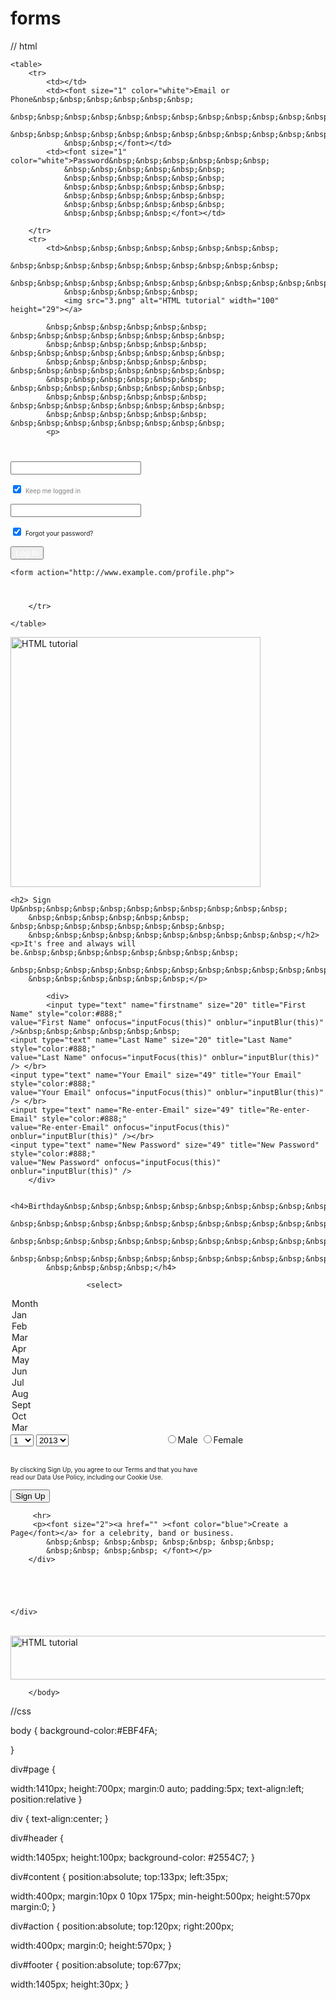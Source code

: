 forms
=====


// html 

<!DOCTYPE HTML PUBLIC "-//W3C//DTD HTML 4.01 Transitional//EN"
"http://www.w3.org/TR/html4/loose.dtd">
<html xmlns="http://www.w3.org/1999/xhtml">
	<head>
		<link rel="stylesheet" type="text/css" href="mystyle.css">
		<title>Facebook Form</title>
		<style type="text/css">
<!--
A{text-decoration:none}
-->
</style>
	</head>
	<body>
	          
	    
<div id="page">
	
	
	
	
	
 <div id="header">
 	
 	<table>
		<tr>
			<td></td>
			<td><font size="1" color="white">Email or Phone&nbsp;&nbsp;&nbsp;&nbsp;&nbsp;&nbsp;
				&nbsp;&nbsp;&nbsp;&nbsp;&nbsp;&nbsp;&nbsp;&nbsp;&nbsp;&nbsp;&nbsp;&nbsp;
				&nbsp;&nbsp;&nbsp;&nbsp;&nbsp;&nbsp;&nbsp;&nbsp;&nbsp;&nbsp;&nbsp;&nbsp;
				&nbsp;&nbsp;</font></td>
			<td><font size="1" color="white">Password&nbsp;&nbsp;&nbsp;&nbsp;&nbsp;&nbsp;
				&nbsp;&nbsp;&nbsp;&nbsp;&nbsp;&nbsp;
				&nbsp;&nbsp;&nbsp;&nbsp;&nbsp;&nbsp;
				&nbsp;&nbsp;&nbsp;&nbsp;&nbsp;&nbsp;
				&nbsp;&nbsp;&nbsp;&nbsp;&nbsp;&nbsp;
				&nbsp;&nbsp;&nbsp;&nbsp;&nbsp;&nbsp;
				&nbsp;&nbsp;&nbsp;&nbsp;</font></td>
			
		</tr>
		<tr>
			<td>&nbsp;&nbsp;&nbsp;&nbsp;&nbsp;&nbsp;&nbsp;&nbsp;
				&nbsp;&nbsp;&nbsp;&nbsp;&nbsp;&nbsp;&nbsp;&nbsp;&nbsp;&nbsp;
				&nbsp;&nbsp;&nbsp;&nbsp;&nbsp;&nbsp;&nbsp;&nbsp;&nbsp;&nbsp;&nbsp;&nbsp;
				&nbsp;&nbsp;&nbsp;&nbsp;&nbsp;
				<img src="3.png" alt="HTML tutorial" width="100" height="29"></a>
			
			&nbsp;&nbsp;&nbsp;&nbsp;&nbsp;&nbsp; &nbsp;&nbsp;&nbsp;&nbsp;&nbsp;&nbsp;&nbsp;&nbsp;	
			&nbsp;&nbsp;&nbsp;&nbsp;&nbsp;&nbsp; &nbsp;&nbsp;&nbsp;&nbsp;&nbsp;&nbsp;&nbsp;&nbsp;
			&nbsp;&nbsp;&nbsp;&nbsp;&nbsp;&nbsp; &nbsp;&nbsp;&nbsp;&nbsp;&nbsp;&nbsp;&nbsp;&nbsp;
			&nbsp;&nbsp;&nbsp;&nbsp;&nbsp;&nbsp; &nbsp;&nbsp;&nbsp;&nbsp;&nbsp;&nbsp;&nbsp;&nbsp;
			&nbsp;&nbsp;&nbsp;&nbsp;&nbsp;&nbsp; &nbsp;&nbsp;&nbsp;&nbsp;&nbsp;&nbsp;&nbsp;&nbsp;
			&nbsp;&nbsp;&nbsp;&nbsp;&nbsp;&nbsp; &nbsp;&nbsp;&nbsp;&nbsp;&nbsp;&nbsp;&nbsp;&nbsp;
			<p>
 <font size="1">&nbsp;&nbsp;&nbsp;&nbsp;&nbsp;&nbsp;</font>

</p></td>
			<td><form action="http://www.example.com/login.php">

<input type="text" name="username" size="23"
maxlength="30" />

</form>


<form action="http://www.example.com/profile.php">
<p>
<input type="checkbox" name="service"
value="itunes" checked="checked" /> <font size="1" color="gray">Keep me logged in
	&nbsp;&nbsp;&nbsp;&nbsp;&nbsp;&nbsp;
	&nbsp;&nbsp;&nbsp;&nbsp;&nbsp;&nbsp;
	&nbsp;&nbsp;&nbsp;&nbsp;&nbsp;&nbsp;</font>

</p></td>
			<td><form action="http://www.example.com/login.php">

<input type="text" name="username" size="23"
maxlength="30" />

</form>

<form action="http://www.example.com/profile.php">
<p>
<input type="checkbox" name="service"
value="itunes" checked="checked" />  <font size="1" color="gray"><a href="" >Forgot your password?</a> 
	&nbsp;&nbsp;&nbsp;&nbsp;&nbsp;&nbsp;
	&nbsp;&nbsp;&nbsp;&nbsp;&nbsp;&nbsp;
	&nbsp;&nbsp;&nbsp;&nbsp;&nbsp;&nbsp;</font>

</p>

</td>

 <td><button type="button" onclick="alert('Hello world!')"><font color="white">Log In</font> </button>
 	
 	
 	<form action="http://www.example.com/profile.php">
<p>
<font size="1">&nbsp;&nbsp;&nbsp;&nbsp;&nbsp;&nbsp;</font>

</p>
 </td>
			
		</tr>
		
	</table>
 	
 	
 </div>

 <div id="content">

<img src="1.png" alt="HTML tutorial" width="400" height="400"></a>

 </div>
 
 
 
 <div id="action">
 	
 	
 	<h2> Sign Up&nbsp;&nbsp;&nbsp;&nbsp;&nbsp;&nbsp;&nbsp;&nbsp;&nbsp;&nbsp;
 		&nbsp;&nbsp;&nbsp;&nbsp;&nbsp;&nbsp; &nbsp;&nbsp;&nbsp;&nbsp;&nbsp;&nbsp;&nbsp;&nbsp;
 		&nbsp;&nbsp;&nbsp;&nbsp;&nbsp;&nbsp;&nbsp;&nbsp;&nbsp;&nbsp;</h2>
 	<p>It's free and always will be.&nbsp;&nbsp;&nbsp;&nbsp;&nbsp;&nbsp;&nbsp;&nbsp;
 		&nbsp;&nbsp;&nbsp;&nbsp;&nbsp;&nbsp;&nbsp;&nbsp;&nbsp;&nbsp;&nbsp;&nbsp;&nbsp;&nbsp;
 		&nbsp;&nbsp;&nbsp;&nbsp;&nbsp;&nbsp;</p>
 		
 			<div>
			<input type="text" name="firstname" size="20" title="First Name" style="color:#888;" 
    value="First Name" onfocus="inputFocus(this)" onblur="inputBlur(this)" />&nbsp;&nbsp;&nbsp;&nbsp;&nbsp;&nbsp;
    <input type="text" name="Last Name" size="20" title="Last Name" style="color:#888;" 
    value="Last Name" onfocus="inputFocus(this)" onblur="inputBlur(this)" /> </br>
    <input type="text" name="Your Email" size="49" title="Your Email" style="color:#888;" 
    value="Your Email" onfocus="inputFocus(this)" onblur="inputBlur(this)" /> </br>
    <input type="text" name="Re-enter-Email" size="49" title="Re-enter-Email" style="color:#888;" 
    value="Re-enter-Email" onfocus="inputFocus(this)" onblur="inputBlur(this)" /></br>
    <input type="text" name="New Password" size="49" title="New Password" style="color:#888;" 
    value="New Password" onfocus="inputFocus(this)" onblur="inputBlur(this)" />
		</div>
		
		<h4>Birthday&nbsp;&nbsp;&nbsp;&nbsp;&nbsp;&nbsp;&nbsp;&nbsp;&nbsp;&nbsp;&nbsp;&nbsp;
			&nbsp;&nbsp;&nbsp;&nbsp;&nbsp;&nbsp;&nbsp;&nbsp;&nbsp;&nbsp;&nbsp;&nbsp;
			&nbsp;&nbsp;&nbsp;&nbsp;&nbsp;&nbsp;&nbsp;&nbsp;&nbsp;&nbsp;&nbsp;&nbsp;
			&nbsp;&nbsp;&nbsp;&nbsp;&nbsp;&nbsp;&nbsp;&nbsp;&nbsp;&nbsp;&nbsp;&nbsp;&nbsp;&nbsp;&nbsp;&nbsp;
			&nbsp;&nbsp;&nbsp;&nbsp;</h4>
			
					 <select>
  <option value="Month">Month</option>
  <option value="Jan">Jan</option>
  <option value="Feb">Feb</option>
  <option value="Mar">Mar</option>
  <option value="Apr">Apr</option>
  <option value="May">May</option>
  <option value="Jun">Jun</option>
  <option value="Jul">Jul</option>
  <option value="Aug">Aug</option>
  <option value="Sept">Sept</option>
  <option value="Oct">Oct</option>
  <option value="Nov">Mar</option>
</select>




<select>
  <option value="1">1</option>
  <option value="2">2</option>
  <option value="3">3</option>
  <option value="4">4</option>
    <option value="5">5</option>
  <option value="6">6</option>
  <option value="7">7</option>
  <option value="8">8</option>
    <option value="9">9</option>
  <option value="10">10</option>
  <option value="11">11</option>
  <option value="12">12</option>
    <option value="13">13</option>
  <option value="14">14</option>
  <option value="15">15</option>
  <option value="16">16</option>
  <option value="17">17</option>
  <option value="18">18</option>
  <option value="19">19</option>
  <option value="20">20</option>
    <option value="21">21</option>
  <option value="22">22</option>
  <option value="23">23</option>
  <option value="24">24</option>
    <option value="25">25</option>
  <option value="26">26</option>
  <option value="27">27</option>
  <option value="28">28</option>
    <option value="29">29</option>
  <option value="30">30</option>
  <option value="31">31</option>
  
</select>


<select>
  <option value="2013">2013</option>
  <option value="2012">2012</option>
  <option value="2011">2011</option>
  <option value="2010">2010</option>
   <option value="2009">2009</option>
  <option value="2008">2008</option>
  <option value="2007">2007</option>
  <option value="2006">2006</option>
  <option value="2005">2005</option>
  <option value="2004">2004</option>
  <option value="2003">2003</option>
  <option value="2002">2002</option>
  <option value="2001">2001</option>
  <option value="2008">2008</option>
  <option value="1999">1999</option>
  <option value="1998">1998</option>
</select>&nbsp;&nbsp;&nbsp;&nbsp;&nbsp;&nbsp;&nbsp;&nbsp;&nbsp;&nbsp;&nbsp;&nbsp;&nbsp;&nbsp;
&nbsp;&nbsp;&nbsp;&nbsp;&nbsp;&nbsp;&nbsp;&nbsp;&nbsp;&nbsp;&nbsp;&nbsp;&nbsp;&nbsp;
&nbsp;&nbsp;&nbsp;&nbsp;&nbsp;&nbsp;&nbsp;&nbsp;
<form action="">
<input type="radio" name="sex" value="male">Male
<input type="radio" name="sex" value="female">Female&nbsp;&nbsp;&nbsp;&nbsp;&nbsp;&nbsp;&nbsp;&nbsp;
&nbsp;&nbsp;&nbsp;&nbsp;&nbsp;&nbsp;&nbsp;&nbsp;&nbsp;&nbsp;&nbsp;&nbsp;
&nbsp;&nbsp;&nbsp;&nbsp;&nbsp;&nbsp;&nbsp;&nbsp;&nbsp;&nbsp;&nbsp;&nbsp;
&nbsp;&nbsp;&nbsp;&nbsp;&nbsp;&nbsp;&nbsp;&nbsp;&nbsp;&nbsp;&nbsp;&nbsp;
</form>

<p><font size="1">By cliscking Sign Up, you agree to our <a href="" >Terms</a> and that you have&nbsp;&nbsp;&nbsp;
	&nbsp;&nbsp;&nbsp;&nbsp;&nbsp;&nbsp;&nbsp;&nbsp;&nbsp;&nbsp;&nbsp;</br>
	read our <a href="" >Data Use Policy,</a> including our <a href="" >Cookie Use.</a>&nbsp;&nbsp;&nbsp;&nbsp;&nbsp;&nbsp;&nbsp;&nbsp;&nbsp;&nbsp;&nbsp;
	&nbsp;&nbsp;&nbsp;&nbsp;&nbsp;&nbsp;&nbsp;&nbsp;&nbsp;&nbsp;&nbsp;&nbsp;&nbsp;
	&nbsp;&nbsp;&nbsp;&nbsp;&nbsp;&nbsp;</font>
</p>
<button type="button" onclick="alert('Hello world!')">Sign Up</button>
	&nbsp;&nbsp;&nbsp;&nbsp;&nbsp;&nbsp;	&nbsp;&nbsp;&nbsp;&nbsp;&nbsp;&nbsp;
		&nbsp;&nbsp;&nbsp;&nbsp;&nbsp;&nbsp;	&nbsp;&nbsp;&nbsp;&nbsp;&nbsp;&nbsp;
			&nbsp;&nbsp;&nbsp;&nbsp;&nbsp;&nbsp; 	&nbsp;&nbsp;&nbsp;&nbsp;&nbsp;&nbsp;
				&nbsp;&nbsp;&nbsp;&nbsp;&nbsp;&nbsp; 	&nbsp;&nbsp;&nbsp;&nbsp;&nbsp;&nbsp;
         
         <hr>
         <p><font size="2"><a href="" ><font color="blue">Create a Page</font></a> for a celebrity, band or business.
         	&nbsp;&nbsp; &nbsp;&nbsp; &nbsp;&nbsp; &nbsp;&nbsp; 
         	&nbsp;&nbsp; &nbsp;&nbsp; </font></p>
		</div>
 	
 	
 	
 	
 	
 	</div>
 
 
 
 
 
 
 
 <div id="footer">&nbsp;&nbsp;&nbsp;&nbsp;<img src="2.png" alt="HTML tutorial" width="1005" height="70"></a></p>
 	
 </div>
</div>     
	          
		</body>
</html>



//css

body {
	background-color:#EBF4FA;
	
}

div#page {

  width:1410px;
  height:700px;
  margin:0 auto;
  padding:5px;
  text-align:left;
  position:relative
}

div {
  text-align:center;
}



div#header {

  width:1405px;
  height:100px;
  background-color: #2554C7;
}




div#content {
  position:absolute;
  top:133px;
  left:35px;
  
  width:400px;
  margin:10px 0 10px 175px;
  min-height:500px;
  height:570px
    margin:0;
}


div#action {
  position:absolute;
  top:120px;
  right:200px;
  
  width:400px;
  margin:0;
  height:570px;
}


div#footer {
 position:absolute;
  top:677px;
 
  width:1405px;
  height:30px;
}
